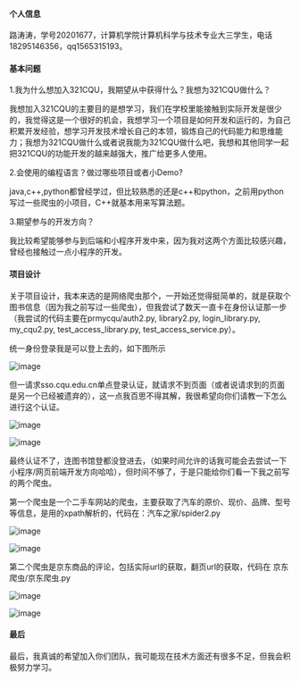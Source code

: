 #### 个人信息

路涛涛，学号20201677，计算机学院计算机科学与技术专业大三学生，电话18295146356，qq1565315193。

#### 基本问题

1.我为什么想加入321CQU，我期望从中获得什么？我想为321CQU做什么？

我想加入321CQU的主要目的是想学习，我们在学校里能接触到实际开发是很少的，我觉得这是一个很好的机会，我想学习一个项目是如何开发和运行的，为自己积累开发经验，想学习开发技术增长自己的本领，锻炼自己的代码能力和思维能力；我想为321CQU做什么或者说我能为321CQU做什么吧，我想和其他同学一起把321CQU的功能开发的越来越强大，推广给更多人使用。

2.会使用的编程语言？做过哪些项目或者小Demo?

java,c++,python都曾经学过，但比较熟悉的还是c++和python，之前用python写过一些爬虫的小项目，C++就基本用来写算法题。

3.期望参与的开发方向？

我比较希望能够参与到后端和小程序开发中来，因为我对这两个方面比较感兴趣，曾经也接触过一点小程序的开发。

#### 项目设计

关于项目设计，我本来选的是网络爬虫那个，一开始还觉得挺简单的，就是获取个图书信息（因为我之前写过一些爬虫），但我尝试了数天一直卡在身份认证那一步（我尝试的代码主要在prmycqu/auth2.py, library2.py, login_library.py, my_cqu2.py, test_access_library.py, test_access_service.py）。

统一身份登录我是可以登上去的，如下图所示

![image](https://raw.githubusercontent.com/AnronSakura/321CQU_Recruit/tree/2023/路涛涛/2023-03-23-20-29-36-image.png)

但一请求sso.cqu.edu.cn单点登录认证，就请求不到页面（或者说请求到的页面是另一个已经被遗弃的），这一点我百思不得其解，我很希望向你们请教一下怎么进行这个认证。

![image](https://raw.githubusercontent.com/AnronSakura/321CQU_Recruit/tree/2023/路涛涛/2023-03-23-20-50-44-image.png)

![image](https://raw.githubusercontent.com/AnronSakura/321CQU_Recruit/tree/2023/路涛涛/2023-03-23-20-56-12-image.png)

最终认证不了，连图书馆登都没登进去，（如果时间允许的话我可能会去尝试一下小程序/网页前端开发方向哈哈），但时间不够了，于是只能给你们看一下我之前写的两个爬虫。

第一个爬虫是一个二手车网站的爬虫，主要获取了汽车的原价、现价、品牌、型号等信息，是用的xpath解析的，代码在：汽车之家/spider2.py

![image](https://raw.githubusercontent.com/AnronSakura/321CQU_Recruit/tree/2023/路涛涛/2023-03-23-20-35-58-image.png)

![image](https://raw.githubusercontent.com/AnronSakura/321CQU_Recruit/tree/2023/路涛涛/2023-03-23-20-36-39-image.png)

第二个爬虫是京东商品的评论，包括实际url的获取，翻页url的获取，代码在 京东爬虫/京东爬虫.py

![image](https://raw.githubusercontent.com/AnronSakura/321CQU_Recruit/tree/2023/路涛涛/2023-03-23-20-40-10-image.png)

![image](https://raw.githubusercontent.com/AnronSakura/321CQU_Recruit/tree/2023/路涛涛/2023-03-23-20-40-36-image.png)

#### 最后
最后，我真诚的希望加入你们团队，我可能现在技术方面还有很多不足，但我会积极努力学习。


